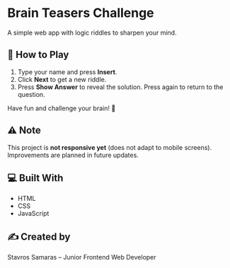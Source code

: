 # Brain Teasers Challenge

A simple web app with logic riddles to sharpen your mind.

## 🔹 How to Play
1. Type your name and press **Insert**.
2. Click **Next** to get a new riddle.
3. Press **Show Answer** to reveal the solution. Press again to return to the question.

Have fun and challenge your brain! 🧠

## ⚠️ Note
This project is **not responsive yet** (does not adapt to mobile screens). Improvements are planned in future updates.

## 💻 Built With
- HTML
- CSS
- JavaScript

## ✍️ Created by
Stavros Samaras – Junior Frontend Web Developer
